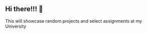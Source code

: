 ## Hi there!!! 👋

<!--
**JWiggins973/JWiggins973** is a ✨ _special_ ✨ repository because its `README.md` (this file) appears on your GitHub profile.

Here are some ideas to get you started:

- 🔭 I’m currently working on ...
- 🌱 I’m currently learning ...
- 👯 I’m looking to collaborate on ...
- 🤔 I’m looking for help with ...
- 💬 Ask me about ...
- 📫 How to reach me: ...
- 😄 Pronouns: ...
- ⚡ Fun fact: ...
-->

<html>
  <head>
    <title>Welcome to my page</title>
    <meta name="google-site-verification" content="9ETIOAI62eXSHaujmQXCOtaXWkUksUpUq2jDVs7N_H4" />
  </head>
  <body>
    This will showcase random projects and select assignments at my University
  </body>
</html>

